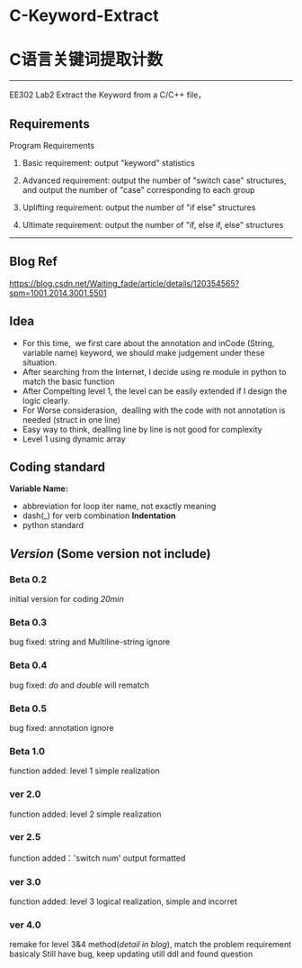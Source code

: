 # C-Keyword-Extract
# C语言关键词提取计数
---
EE302 Lab2
Extract the Keyword from a C/C++ file， 
## Requirements
Program Requirements
1. Basic requirement: output "keyword" statistics

2. Advanced requirement: output the number of "switch case" structures, and output the number of "case" corresponding to each group

3. Uplifting requirement: output the number of "if else" structures

4. Ultimate requirement: output the number of "if, else if, else" structures

---
## Blog Ref
https://blog.csdn.net/Waiting_fade/article/details/120354565?spm=1001.2014.3001.5501
## Idea
- For this time,  we first care about the annotation and inCode (String, variable name) keyword, we should make judgement under these situation.
- After searching from the Internet, I decide using re module in python to match the basic function
- After Compelting level 1, the level can be easily extended if I design the logic clearly.
- For Worse considerasion,  dealling with the code with not annotation is needed (struct in one line)
- Easy way to think, dealling line by line is not good for complexity
- Level 1 using dynamic array

## Coding standard
**Variable Name:**
- abbreviation for loop iter name, not exactly meaning
- dash(_) for verb combination
**Indentation**
- python standard

## *Version* (Some version not include)
### Beta 0.2
initial version for coding _20min_ 
### Beta 0.3
bug fixed: string and Multiline-string ignore
### Beta 0.4 
bug fixed: _do_ and _double_ will rematch
### Beta 0.5
bug fixed: annotation ignore
### Beta 1.0
function added: level 1 simple realization
### ver 2.0
function added: level 2 simple realization
### ver 2.5
function added：'switch num' output formatted  
### ver 3.0
function added: level 3 logical realization, simple and incorret
### ver 4.0
remake for level 3&4 method(_detail in blog_), match the problem requirement basicaly
Still have bug, keep updating utill ddl and found question



